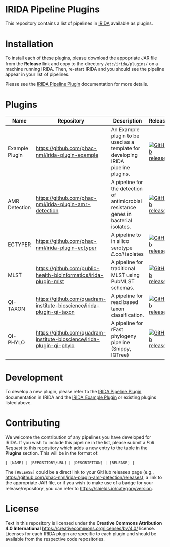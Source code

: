 # IRIDA Pipeline Plugins

This repository contains a list of pipelines in [IRIDA][] available as plugins.

# Installation

To install each of these plugins, please download the appopriate JAR file from the **Release** link and copy to the directory `/etc/irida/plugins/` on a machine running IRIDA. Then, re-start IRIDA and you should see the pipeline appear in your list of pipelines.

Please see the [IRIDA Pipeline Plugin][] documentation for more details.

# Plugins

| Name | Repository | Description | Release |
|------|------------|-------------|---------|
| Example Plugin | <https://github.com/phac-nml/irida-plugin-example> | An Example plugin to be used as a template for developing IRIDA pipeline plugins. | [![GitHub release](https://img.shields.io/github/release/phac-nml/irida-plugin-example.svg)](https://github.com/phac-nml/irida-plugin-example/releases/latest) |
| AMR Detection | <https://github.com/phac-nml/irida-plugin-amr-detection> | A pipeline for the detection of antimicrobial resistance genes in bacterial isolates. | [![GitHub release](https://img.shields.io/github/release/phac-nml/irida-plugin-amr-detection.svg)](https://github.com/phac-nml/irida-plugin-amr-detection/releases/latest) |
| ECTYPER | <https://github.com/phac-nml/irida-plugin-ectyper> | A pipeline to in silico serotype *E.coli* isolates | [![GitHub release](https://img.shields.io/github/release-pre/phac-nml/irida-plugin-ectyper.svg?color=blue)](https://github.com/phac-nml/irida-plugin-ectyper/releases) |
| MLST | <https://github.com/public-health-bioinformatics/irida-plugin-mlst> | A pipeline for traditional MLST using PubMLST schemas. | [![GitHub release](https://img.shields.io/github/release/public-health-bioinformatics/irida-plugin-mlst.svg)](https://github.com/public-health-bioinformatics/irida-plugin-mlst/releases/latest) |
| QI-TAXON | <https://github.com/quadram-institute-bioscience/irida-plugin-qi-taxon> | A pipeline for read based taxon classification. | [![GitHub release](https://img.shields.io/github/release/quadram-institute-bioscience/irida-plugin-qi-taxon.svg)](https://github.com/quadram-institute-bioscience/irida-plugin-qi-taxon/releases/latest) |
| QI-PHYLO | <https://github.com/quadram-institute-bioscience/irida-plugin-qi-phylo> | A pipeline for rFast phylogeny pipeline (Snippy, IQTree) | [![GitHub release](https://img.shields.io/github/release/quadram-institute-bioscience/irida-plugin-qi-phylo.svg)](https://github.com/quadram-institute-bioscience/irida-plugin-qi-phylo/releases/latest) |

# Development

To develop a new plugin, please refer to the [IRIDA Pipeline Plugin][plugin-main] documentation in IRIDA and the [IRIDA Example Plugin][] or existing plugins listed above.

# Contributing

We welcome the contribution of any pipelines you have developed for IRIDA. If you wish to include this pipeline in the list, please submit a *Pull Request* to this repository which adds a new entry to the table in the **Plugins** section. This will be in the format of:

```
| [NAME] | [REPOSITORY/URL] | [DESCRIPTION] | [RELEASE] |
```

The `[RELEASE]` could be a direct link to your GitHub releases page (e.g., <https://github.com/phac-nml/irida-plugin-amr-detection/releases>), a link to the appropriate JAR file, or if you wish to make use of a badge for your release/repository, you can refer to <https://shields.io/category/version>.

# License

Text in this repository is licensed under the **Creative Commons Attribution 4.0 International** <https://creativecommons.org/licenses/by/4.0/> license. Licenses for each IRIDA plugin are specific to each plugin and should be available from the respective code repositories.

[IRIDA]: https://github.com/phac-nml/irida/
[IRIDA Pipeline Plugin]: https://irida.corefacility.ca/documentation/developer/tools/pipelines/#4-test-in-irida
[plugin-main]: https://irida.corefacility.ca/documentation/developer/tools/pipelines/
[IRIDA Example Plugin]: https://github.com/phac-nml/irida-plugin-example
